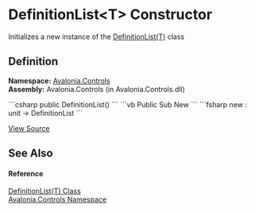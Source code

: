 # DefinitionList&lt;T&gt; Constructor


Initializes a new instance of the <a href="T_Avalonia_Controls_DefinitionList_1">DefinitionList(T)</a> class



## Definition
**Namespace:** <a href="N_Avalonia_Controls">Avalonia.Controls</a>  
**Assembly:** Avalonia.Controls (in Avalonia.Controls.dll)

<Tabs groupId="api-code-preview">
<TabItem value="csharp" label="C#">
```csharp
public DefinitionList()
```
</TabItem>
<TabItem value="vb" label="VB">
```vb
Public Sub New
```
</TabItem>
<TabItem value="fsharp" label="F#">
```fsharp
new : unit -> DefinitionList
```
</TabItem>
</Tabs>



<a href="https://github.com/AvaloniaUI/Avalonia/tree/master/src/Avalonia.Controls/DefinitionList.cs#L17" title="View the source code">View Source</a>



## See Also


#### Reference
<a href="T_Avalonia_Controls_DefinitionList_1">DefinitionList(T) Class</a>  
<a href="N_Avalonia_Controls">Avalonia.Controls Namespace</a>  

